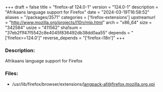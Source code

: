 +++
draft = false
title = "firefox-af 124.0-1"
version = "124.0-1"
description = "Afrikaans language support for Firefox"
date = "2024-03-19T16:58:52"
aliases = "/packages/3571"
categories = ['firefox-extensions']
upstreamurl = "http://www.mozilla.org/projects/l10n/mlp.html"
arch = "x86_64"
size = "342584"
usize = "411562"
sha1sum = "37eb2f1f47f5542c8e4045f836492db38dd0aa55"
depends = "['firefox>=124.0']"
reverse_depends = "['firefox-i18n']"
+++
### Description: 
Afrikaans language support for Firefox

### Files: 
* /usr/lib/firefox/browser/extensions/langpack-af@firefox.mozilla.org.xpi
